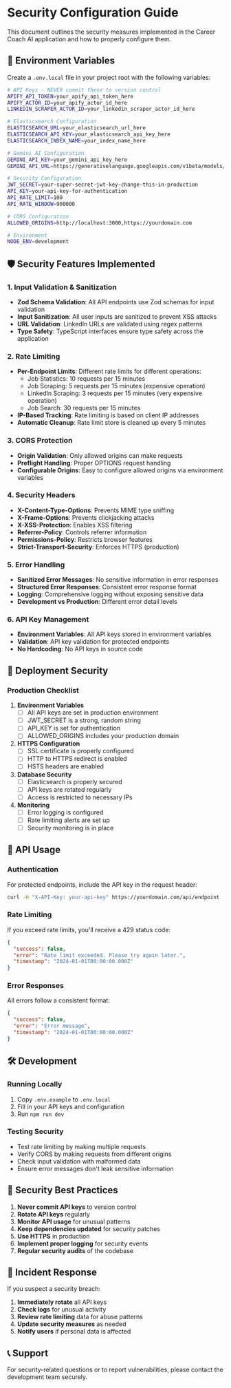 # Security Configuration Guide

This document outlines the security measures implemented in the Career Coach AI application and how to properly configure them.

## 🔐 Environment Variables

Create a `.env.local` file in your project root with the following variables:

```bash
# API Keys - NEVER commit these to version control
APIFY_API_TOKEN=your_apify_api_token_here
APIFY_ACTOR_ID=your_apify_actor_id_here
LINKEDIN_SCRAPER_ACTOR_ID=your_linkedin_scraper_actor_id_here

# Elasticsearch Configuration
ELASTICSEARCH_URL=your_elasticsearch_url_here
ELASTICSEARCH_API_KEY=your_elasticsearch_api_key_here
ELASTICSEARCH_INDEX_NAME=your_index_name_here

# Gemini AI Configuration
GEMINI_API_KEY=your_gemini_api_key_here
GEMINI_API_URL=https://generativelanguage.googleapis.com/v1beta/models/gemini-2.0-flash:generateContent

# Security Configuration
JWT_SECRET=your-super-secret-jwt-key-change-this-in-production
API_KEY=your-api-key-for-authentication
API_RATE_LIMIT=100
API_RATE_WINDOW=900000

# CORS Configuration
ALLOWED_ORIGINS=http://localhost:3000,https://yourdomain.com

# Environment
NODE_ENV=development
```

## 🛡️ Security Features Implemented

### 1. Input Validation & Sanitization
- **Zod Schema Validation**: All API endpoints use Zod schemas for input validation
- **Input Sanitization**: All user inputs are sanitized to prevent XSS attacks
- **URL Validation**: LinkedIn URLs are validated using regex patterns
- **Type Safety**: TypeScript interfaces ensure type safety across the application

### 2. Rate Limiting
- **Per-Endpoint Limits**: Different rate limits for different operations:
  - Job Statistics: 10 requests per 15 minutes
  - Job Scraping: 5 requests per 15 minutes (expensive operation)
  - LinkedIn Scraping: 3 requests per 15 minutes (very expensive operation)
  - Job Search: 30 requests per 15 minutes
- **IP-Based Tracking**: Rate limiting is based on client IP addresses
- **Automatic Cleanup**: Rate limit store is cleaned up every 5 minutes

### 3. CORS Protection
- **Origin Validation**: Only allowed origins can make requests
- **Preflight Handling**: Proper OPTIONS request handling
- **Configurable Origins**: Easy to configure allowed origins via environment variables

### 4. Security Headers
- **X-Content-Type-Options**: Prevents MIME type sniffing
- **X-Frame-Options**: Prevents clickjacking attacks
- **X-XSS-Protection**: Enables XSS filtering
- **Referrer-Policy**: Controls referrer information
- **Permissions-Policy**: Restricts browser features
- **Strict-Transport-Security**: Enforces HTTPS (production)

### 5. Error Handling
- **Sanitized Error Messages**: No sensitive information in error responses
- **Structured Error Responses**: Consistent error response format
- **Logging**: Comprehensive logging without exposing sensitive data
- **Development vs Production**: Different error detail levels

### 6. API Key Management
- **Environment Variables**: All API keys stored in environment variables
- **Validation**: API key validation for protected endpoints
- **No Hardcoding**: No API keys in source code

## 🚀 Deployment Security

### Production Checklist

1. **Environment Variables**
   - [ ] All API keys are set in production environment
   - [ ] JWT_SECRET is a strong, random string
   - [ ] API_KEY is set for authentication
   - [ ] ALLOWED_ORIGINS includes your production domain

2. **HTTPS Configuration**
   - [ ] SSL certificate is properly configured
   - [ ] HTTP to HTTPS redirect is enabled
   - [ ] HSTS headers are enabled

3. **Database Security**
   - [ ] Elasticsearch is properly secured
   - [ ] API keys are rotated regularly
   - [ ] Access is restricted to necessary IPs

4. **Monitoring**
   - [ ] Error logging is configured
   - [ ] Rate limiting alerts are set up
   - [ ] Security monitoring is in place

## 🔧 API Usage

### Authentication
For protected endpoints, include the API key in the request header:
```bash
curl -H "X-API-Key: your-api-key" https://yourdomain.com/api/endpoint
```

### Rate Limiting
If you exceed rate limits, you'll receive a 429 status code:
```json
{
  "success": false,
  "error": "Rate limit exceeded. Please try again later.",
  "timestamp": "2024-01-01T00:00:00.000Z"
}
```

### Error Responses
All errors follow a consistent format:
```json
{
  "success": false,
  "error": "Error message",
  "timestamp": "2024-01-01T00:00:00.000Z"
}
```

## 🛠️ Development

### Running Locally
1. Copy `.env.example` to `.env.local`
2. Fill in your API keys and configuration
3. Run `npm run dev`

### Testing Security
- Test rate limiting by making multiple requests
- Verify CORS by making requests from different origins
- Check input validation with malformed data
- Ensure error messages don't leak sensitive information

## 📝 Security Best Practices

1. **Never commit API keys** to version control
2. **Rotate API keys** regularly
3. **Monitor API usage** for unusual patterns
4. **Keep dependencies updated** for security patches
5. **Use HTTPS** in production
6. **Implement proper logging** for security events
7. **Regular security audits** of the codebase

## 🚨 Incident Response

If you suspect a security breach:

1. **Immediately rotate** all API keys
2. **Check logs** for unusual activity
3. **Review rate limiting** data for abuse patterns
4. **Update security measures** as needed
5. **Notify users** if personal data is affected

## 📞 Support

For security-related questions or to report vulnerabilities, please contact the development team securely.
